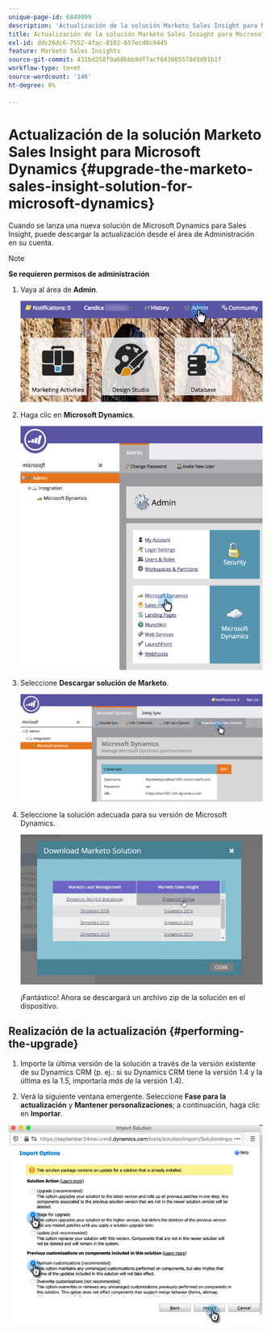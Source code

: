 ```yaml
---
unique-page-id: 6849099
description: 'Actualización de la solución Marketo Sales Insight para Microsoft Dynamics: documentos de Marketo, documentación del producto'
title: Actualización de la solución Marketo Sales Insight para Microsoft Dynamics
exl-id: ddc26dc6-7552-4fac-8102-657ecd8c9445
feature: Marketo Sales Insights
source-git-commit: 431bd258f9a68bbb9df7acf043085578d3d91b1f
workflow-type: tm+mt
source-wordcount: '146'
ht-degree: 0%

---
```


# Actualización de la solución Marketo Sales Insight para Microsoft Dynamics {#upgrade-the-marketo-sales-insight-solution-for-microsoft-dynamics}

Cuando se lanza una nueva solución de Microsoft Dynamics para Sales Insight, puede descargar la actualización desde el área de Administración en su cuenta.

>[!NOTE]
>
>**Se requieren permisos de administración**

1. Vaya al área de **Admin**.

   ![](assets/upgrade-the-marketo-sales-insight-solution-for-microsoft-dynamics-1.png)

1. Haga clic en **Microsoft Dynamics**.

   ![](assets/upgrade-the-marketo-sales-insight-solution-for-microsoft-dynamics-2.png)

1. Seleccione **Descargar solución de Marketo**.

   ![](assets/upgrade-the-marketo-sales-insight-solution-for-microsoft-dynamics-3.png)

1. Seleccione la solución adecuada para su versión de Microsoft Dynamics.

   ![](assets/upgrade-the-marketo-sales-insight-solution-for-microsoft-dynamics-4.png)

   ¡Fantástico! Ahora se descargará un archivo zip de la solución en el dispositivo.

## Realización de la actualización {#performing-the-upgrade}

1. Importe la última versión de la solución a través de la versión existente de su Dynamics CRM (p. ej.: si su Dynamics CRM tiene la versión 1.4 y la última es la 1.5, importaría _más de_ la versión 1.4).

2. Verá la siguiente ventana emergente. Seleccione **Fase para la actualización** y **Mantener personalizaciones**; a continuación, haga clic en **Importar**.

![](assets/upgrade-the-marketo-sales-insight-solution-for-microsoft-dynamics-5.png)
